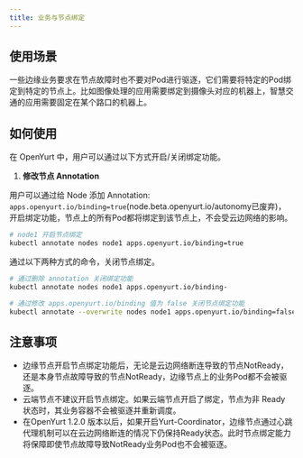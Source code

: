 ```yaml
---
title: 业务与节点绑定
---
```


## 使用场景

一些边缘业务要求在节点故障时也不要对Pod进行驱逐，它们需要将特定的Pod绑定到特定的节点上。比如图像处理的应用需要绑定到摄像头对应的机器上，智慧交通的应用需要固定在某个路口的机器上。

## 如何使用

在 OpenYurt 中，用户可以通过以下方式开启/关闭绑定功能。

1. **修改节点 Annotation**

用户可以通过给 Node 添加 Annotation: `apps.openyurt.io/binding=true`(node.beta.openyurt.io/autonomy已废弃)，开启绑定功能，节点上的所有Pod都将绑定到该节点上，不会受云边网络的影响。

```bash
# node1 开启节点绑定
kubectl annotate nodes node1 apps.openyurt.io/binding=true
```

通过以下两种方式的命令，关闭节点绑定。

```bash
# 通过删除 annotation 关闭绑定功能
kubectl annotate nodes node1 apps.openyurt.io/binding-

# 通过修改 apps.openyurt.io/binding 值为 false 关闭节点绑定功能
kubectl annotate --overwrite nodes node1 apps.openyurt.io/binding=false
```

## 注意事项

- 边缘节点开启节点绑定功能后，无论是云边网络断连导致的节点NotReady，还是本身节点故障导致的节点NotReady，边缘节点上的业务Pod都不会被驱逐。
- 云端节点不建议开启节点绑定。如果云端节点开启了绑定，节点为非 Ready 状态时，其业务容器不会被驱逐并重新调度。
- 在OpenYurt 1.2.0 版本以后，如果开启Yurt-Coordinator，边缘节点通过心跳代理机制可以在云边网络断连的情况下仍保持Ready状态。此时节点绑定能力将保障即使节点故障导致NotReady业务Pod也不会被驱逐。